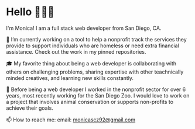 <h1> Hello 👋👩‍💻 </h1>

<p>I'm Monica! I am a full stack web developer from San Diego, CA. 
  
  🔭 I’m currently working on a tool to help a nonprofit track the services they provide to support individuals who are homeless or need extra financial assistance. Check out the work in my pinned repositories. 
  
  🎓 My favorite thing about being a web developer is collaborating with others on challenging problems, sharing expertise with other teachnically minded creatives, and learning new skills constantly.
  
  🐘 Before being a web developer I worked in the nonprofit sector for over 6 years, most recently working for the San Diego Zoo. I would love to work on a project that involves animal conservation or supports non-profits to achieve their goals.

  
  📫 How to reach me: email: monicascz92@gmail.com 

</p>
